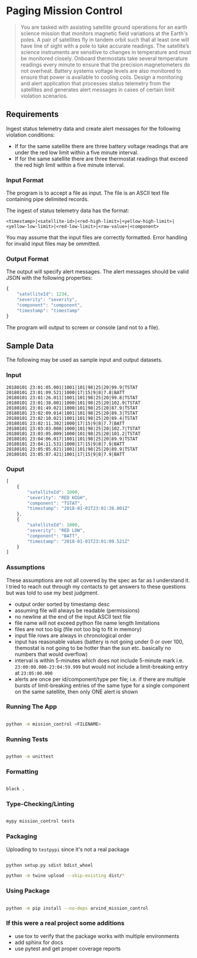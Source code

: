 # Paging Mission Control

> You are tasked with assisting satellite ground operations for an earth science mission that monitors magnetic field variations at the Earth's poles. A pair of satellites fly in tandem orbit such that at least one will have line of sight with a pole to take accurate readings. The satellite’s science instruments are sensitive to changes in temperature and must be monitored closely. Onboard thermostats take several temperature readings every minute to ensure that the precision magnetometers do not overheat. Battery systems voltage levels are also monitored to ensure that power is available to cooling coils. Design a monitoring and alert application that processes status telemetry from the satellites and generates alert messages in cases of certain limit violation scenarios.

## Requirements

Ingest status telemetry data and create alert messages for the following violation conditions:

- If for the same satellite there are three battery voltage readings that are under the red low limit within a five minute interval.
- If for the same satellite there are three thermostat readings that exceed the red high limit within a five minute interval.

### Input Format

The program is to accept a file as input. The file is an ASCII text file containing pipe delimited records.

The ingest of status telemetry data has the format:

```plaintext
<timestamp>|<satellite-id>|<red-high-limit>|<yellow-high-limit>|<yellow-low-limit>|<red-low-limit>|<raw-value>|<component>
```

You may assume that the input files are correctly formatted. Error handling for invalid input files may be ommitted.

### Output Format

The output will specify alert messages.  The alert messages should be valid JSON with the following properties:

```javascript
{
    "satelliteId": 1234,
    "severity": "severity",
    "component": "component",
    "timestamp": "timestamp"
}
```

The program will output to screen or console (and not to a file).

## Sample Data

The following may be used as sample input and output datasets.

### Input

```plaintext
20180101 23:01:05.001|1001|101|98|25|20|99.9|TSTAT
20180101 23:01:09.521|1000|17|15|9|8|7.8|BATT
20180101 23:01:26.011|1001|101|98|25|20|99.8|TSTAT
20180101 23:01:38.001|1000|101|98|25|20|102.9|TSTAT
20180101 23:01:49.021|1000|101|98|25|20|87.9|TSTAT
20180101 23:02:09.014|1001|101|98|25|20|89.3|TSTAT
20180101 23:02:10.021|1001|101|98|25|20|89.4|TSTAT
20180101 23:02:11.302|1000|17|15|9|8|7.7|BATT
20180101 23:03:03.008|1000|101|98|25|20|102.7|TSTAT
20180101 23:03:05.009|1000|101|98|25|20|101.2|TSTAT
20180101 23:04:06.017|1001|101|98|25|20|89.9|TSTAT
20180101 23:04:11.531|1000|17|15|9|8|7.9|BATT
20180101 23:05:05.021|1001|101|98|25|20|89.9|TSTAT
20180101 23:05:07.421|1001|17|15|9|8|7.9|BATT
```

### Ouput

```javascript
[
    {
        "satelliteId": 1000,
        "severity": "RED HIGH",
        "component": "TSTAT",
        "timestamp": "2018-01-01T23:01:38.001Z"
    },
    {
        "satelliteId": 1000,
        "severity": "RED LOW",
        "component": "BATT",
        "timestamp": "2018-01-01T23:01:09.521Z"
    }
]
```

### Assumptions

These assumptions are not all covered by the spec as far as I understand it. I tried to reach out through my contacts to get answers to these questions but was told to use my best judgment.

- output order sorted by timestamp desc
- assuming file will always be readable (permissions)
- no newline at the end of the input ASCII text file
- file name will not exceed python file name length limitations
- files are not too big (file not too big to fit in memory)
- input file rows are always in chronological order
- input has reasonable values (battery is not going under 0 or over 100, themostat is not going to be hotter than the sun etc. basically no numbers that would overflow)
- interval is within 5-minutes which does not include 5-minute mark i.e. `23:00:00.000-23:04:59.999` but would not include a limit-breaking entry at `23:05:00.000`
- alerts are once per id/component/type per file; i.e. if there are multiple bursts of limit-breaking entries of the same type for a single component on the same satellite, then only ONE alert is shown

### Running The App

```bash

python -m mission_control <FILENAME>

```

### Running Tests

```bash

python -m unittest

```

### Formatting

```bash

black .

```

### Type-Checking/Linting

```bash

mypy mission_control tests

```

### Packaging

Uploading to `testpypi` since it's not a real package

```bash

python setup.py sdist bdist_wheel

python -m twine upload --skip-existing dist/*

```

### Using Package

```bash

python -m pip install --no-deps arvind_mission_control

```

### If this were a real project some additions

- use tox to verify that the package works with multiple environments
- add sphinx for docs
- use pytest and get proper coverage reports
